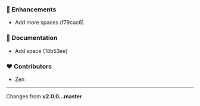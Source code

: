 

### 🚀 Enhancements

  - Add more spaces (f79cac6)


### 📖 Documentation

  - Add space (18b53ee)


### ❤️  Contributors

- Zen

----

Changes from **v2.0.0...master**


